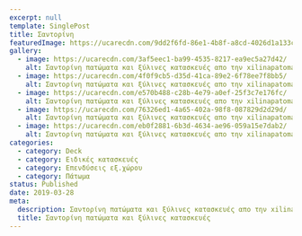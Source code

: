 ```yaml
---
excerpt: null
template: SinglePost
title: Σαντορίνη
featuredImage: https://ucarecdn.com/9dd2f6fd-86e1-4b8f-a8cd-4026d1a133c7/
gallery:
  - image: https://ucarecdn.com/3af5eec1-ba99-4535-8217-ea9ec5a27d42/
    alt: Σαντορίνη πατώματα και ξύλινες κατασκευές απο την xilinapatomata.gr
  - image: https://ucarecdn.com/4f0f9cb5-d35d-41ca-89e2-6f78ee7f8bb5/
    alt: Σαντορίνη πατώματα και ξύλινες κατασκευές απο την xilinapatomata.gr
  - image: https://ucarecdn.com/e570b488-c28b-4e79-a0ef-25f3c7e176fc/
    alt: Σαντορίνη πατώματα και ξύλινες κατασκευές απο την xilinapatomata.gr
  - image: https://ucarecdn.com/76326ed1-4a65-402a-98f8-087829d2d29d/
    alt: Σαντορίνη πατώματα και ξύλινες κατασκευές απο την xilinapatomata.gr
  - image: https://ucarecdn.com/eb0f2881-6b3d-4634-ae96-059a15e7dab2/
    alt: Σαντορίνη πατώματα και ξύλινες κατασκευές απο την xilinapatomata.gr
categories:
  - category: Deck
  - category: Ειδικές κατασκευές
  - category: Επενδύσεις εξ.χώρου
  - category: Πάτωμα
status: Published
date: 2019-03-28
meta:
  description: Σαντορίνη πατώματα και ξύλινες κατασκευές απο την xilinapatomata.gr
  title: Σαντορίνη πατώματα και ξύλινες κατασκευές
---
```

